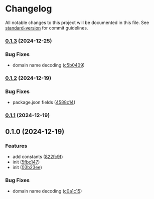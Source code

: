 # Changelog

All notable changes to this project will be documented in this file. See [standard-version](https://github.com/conventional-changelog/standard-version) for commit guidelines.

### [0.1.3](https://github.com/BlackGlory/extra-dns/compare/v0.1.2...v0.1.3) (2024-12-25)


### Bug Fixes

* domain name decoding ([c5b0409](https://github.com/BlackGlory/extra-dns/commit/c5b0409a743e3a4716d6403bfe9a2df7159f79e2))

### [0.1.2](https://github.com/BlackGlory/extra-dns/compare/v0.1.1...v0.1.2) (2024-12-19)


### Bug Fixes

* package.json fields ([4588c14](https://github.com/BlackGlory/extra-dns/commit/4588c145a3d1da85cc81d03d1c4aed1dc9410d85))

### [0.1.1](https://github.com/BlackGlory/extra-dns/compare/v0.1.0...v0.1.1) (2024-12-19)

## 0.1.0 (2024-12-19)


### Features

* add constants ([822fc9f](https://github.com/BlackGlory/extra-dns/commit/822fc9fe7ac6392443165271ff8b9716069dc8ae))
* init ([5fbc147](https://github.com/BlackGlory/extra-dns/commit/5fbc1478aecef4c5293032dec10903a52fc08395))
* init ([03b23ee](https://github.com/BlackGlory/extra-dns/commit/03b23eea2a6a4e7ebb808b216e298e2b71516fc9))


### Bug Fixes

* domain name decoding ([c0a1c15](https://github.com/BlackGlory/extra-dns/commit/c0a1c15ffc4062c5c6b8d699d79fea6ed86bb316))
